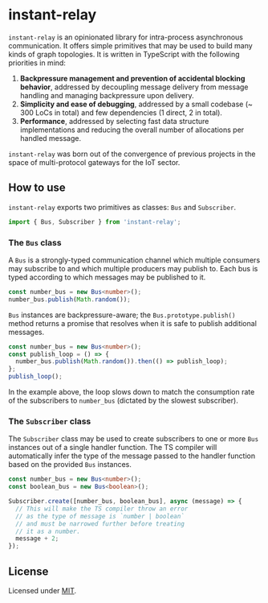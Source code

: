 
# instant-relay

`instant-relay` is an opinionated library for intra-process asynchronous
communication. It offers simple primitives that may be used to build many
kinds of graph topologies. It is written in TypeScript with the following
priorities in mind:

1. **Backpressure management and prevention of accidental blocking 
   behavior**, addressed by decoupling message delivery from message
   handling and managing backpressure upon delivery.
2. **Simplicity and ease of debugging**, addressed by a small codebase (~ 300
   LoCs in total) and few dependencies (1 direct, 2 in total).
3. **Performance**, addressed by selecting fast data structure implementations
   and reducing the overall number of allocations per handled message.

`instant-relay` was born out of the convergence of previous projects in the
space of multi-protocol gateways for the IoT sector.

## How to use

`instant-relay` exports two primitives as classes: `Bus` and `Subscriber`.

```ts
import { Bus, Subscriber } from 'instant-relay';
```

### The `Bus` class

A `Bus` is a strongly-typed communication channel which multiple consumers
may subscribe to and which multiple producers may publish to. Each bus is
typed according to which messages may be published to it.

```ts
const number_bus = new Bus<number>();
number_bus.publish(Math.random());
```

`Bus` instances are backpressure-aware; the `Bus.prototype.publish()` method 
returns a promise that resolves when it is safe to publish additional messages.

```ts
const number_bus = new Bus<number>();
const publish_loop = () => {
  number_bus.publish(Math.random()).then(() => publish_loop);
};
publish_loop();
```

In the example above, the loop slows down to match the consumption rate of the
subscribers to `number_bus` (dictated by the slowest subscriber).

### The `Subscriber` class

The `Subscriber` class may be used to create subscribers to one or more `Bus`
instances out of a single handler function. The TS compiler will automatically
infer the type of the message passed to the handler function based on the 
provided `Bus` instances.

```ts
const number_bus = new Bus<number>();
const boolean_bus = new Bus<boolean>();

Subscriber.create([number_bus, boolean_bus], async (message) => {
  // This will make the TS compiler throw an error
  // as the type of message is `number | boolean`
  // and must be narrowed further before treating
  // it as a number.
  message + 2;
});
```

## License

Licensed under [MIT](./LICENSE).
